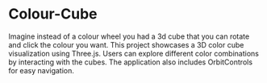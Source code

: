 # Colour-Cube
Imagine instead of a colour wheel  you had a 3d cube that you can rotate and click the colour you want. This project showcases a 3D color cube visualization using Three.js. Users can explore different color combinations by interacting with the cubes. The application also includes OrbitControls for easy navigation.

